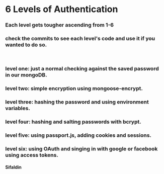 # 6 Levels of Authentication

### Each level gets tougher ascending from 1-6
### check the commits to see each level's code and use it if you wanted to do so.

<br/>

### level one: just a normal checking against the saved password in our mongoDB.
### level two: simple encryption using mongoose-encrypt.
### level three: hashing the password and using environment variables.
### level four: hashing and salting passwords with bcrypt.
### level five: using passport.js, adding cookies and sessions.
### level six: using OAuth and singing in with google or facebook using access tokens.

#### Sifaldin


